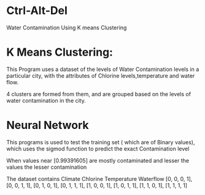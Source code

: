 # Ctrl-Alt-Del
Water Contamination Using K means Clustering


# K Means Clustering:
This Program uses a dataset of the levels of Water Contamination levels in a particular city, with the attributes of Chlorine levels,temperature and water flow.

4 clusters are formed from them, and are grouped based on the levels of water contamination in the city.

# Neural Network
This programs is used to test the training set ( which are of Binary values), which uses the sigmod function to predict the exact Contamination level

When values near [0.99391605] are mostly contaminated and lesser the values the lesser contamination

The dataset contains
             Climate   Chlorine Temperature  Waterflow
                [0,        0,        0,        1],
                [0,        0,        1,        1],
                [0,        1,        0,        1],
                [0,        1,        1,        1],
                [1,        0,        0,        1],
                [1,        0,        1,        1],
                [1,        1,        0,        1],
                [1,        1,        1,        1]


